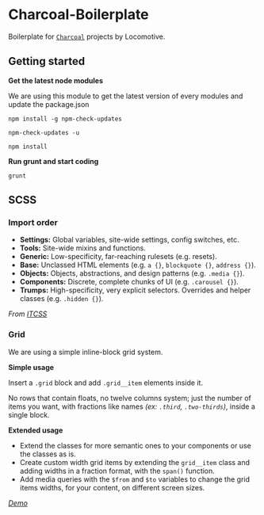 Charcoal-Boilerplate
======================

Boilerplate for [`Charcoal`](#http://charcoal.locomotive.ca) projects by Locomotive.


## Getting started

**Get the latest node modules**

 We are using this module to get the latest version of every modules and update the package.json

`npm install -g npm-check-updates`

`npm-check-updates -u`

`npm install`


**Run grunt and start coding**

`grunt`

## SCSS

### Import order

* **Settings:** Global variables, site-wide settings, config switches, etc.
* **Tools:** Site-wide mixins and functions.
* **Generic:** Low-specificity, far-reaching rulesets (e.g. resets).
* **Base:** Unclassed HTML elements (e.g. `a {}`, `blockquote {}`, `address {}`).
* **Objects:** Objects, abstractions, and design patterns (e.g. `.media {}`).
* **Components:** Discrete, complete chunks of UI (e.g. `.carousel {}`).
* **Trumps:** High-specificity, very explicit selectors. Overrides and helper
  classes (e.g. `.hidden {}`).

*From [ITCSS](https://twitter.com/itcss_io)*

### Grid

We are using a simple inline-block grid system.

**Simple usage**

Insert a `.grid` block and add `.grid__item` elements inside it. 

No rows that contain floats, no twelve columns system; just the number of items you want, with fractions like names *(ex: `.third`, `.two-thirds`)*, inside a single block.

**Extended usage**

- Extend the classes for more semantic ones to your components or use the classes as is. 
- Create custom width grid items by extending the `grid__item` class and adding widths in a fraction format, with the `span()` function.
- Add media queries with the `$from` and `$to` variables to change the grid items widths, for your content, on different screen sizes.

*[Demo](http://codepen.io/AntoineBoulanger/pen/EaLNxe)*
